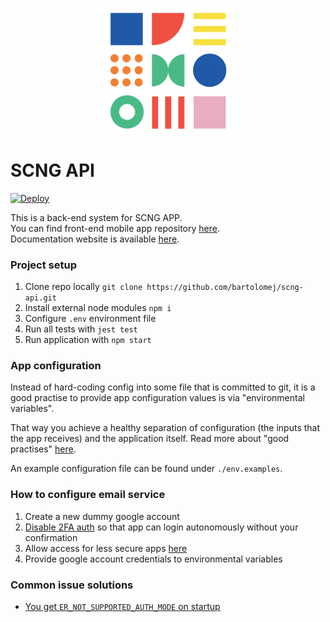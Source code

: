<p align="center">
    <img width="200" src="./assets/images/logo/scng.png" />
</p>

# SCNG API

[![Deploy](https://www.herokucdn.com/deploy/button.svg)](https://heroku.com/deploy)


This is a back-end system for SCNG APP. <br>
You can find front-end mobile app repository [here](https://github.com/bartolomej/scng-mobile).<br>
Documentation website is available [here](https://bartolomej.github.io/scng-api/#/).


### Project setup
1. Clone repo locally `git clone https://github.com/bartolomej/scng-api.git`
2. Install external node modules `npm i`
3. Configure `.env` environment file
4. Run all tests with `jest test`
5. Run application with `npm start`

### App configuration

Instead of hard-coding config into some file that is committed to git, it is a good practise to provide app configuration values is via "environmental variables".

That way you achieve a healthy separation of configuration (the inputs that the app receives) and the application itself.
Read more about "good practises" [here](https://12factor.net/config).

An example configuration file can be found under `./env.examples`.

### How to configure email service

1. Create a new dummy google account
2. [Disable 2FA auth](https://support.google.com/accounts/answer/1064203?co=GENIE.Platform%3DDesktop&hl=en) so that app can login autonomously without your confirmation
3. Allow access for less secure apps [here](https://myaccount.google.com/lesssecureapps)
3. Provide google account credentials to environmental variables

### Common issue solutions

- [You get `ER_NOT_SUPPORTED_AUTH_MODE` on startup](https://github.com/typeorm/typeorm/issues/2093#issuecomment-574613981)
